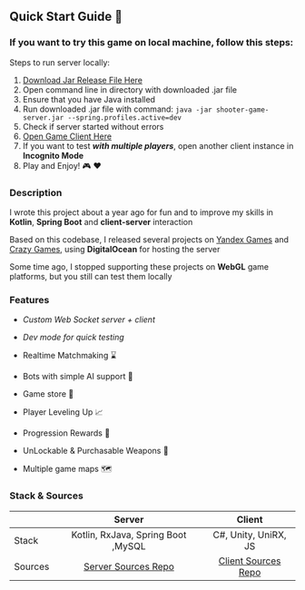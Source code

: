 
## Quick Start Guide 🚀

### If you want to try this game on local machine, follow this steps:

Steps to run server locally:

1. [Download Jar Release File Here](https://github.com/denisrebrof/shooter-game-server/releases/latest/shooter-game-server.jar)
2. Open command line in directory with downloaded .jar file
3. Ensure that you have Java installed
4. Run downloaded .jar file with command: `java -jar shooter-game-server.jar --spring.profiles.active=dev`
5. Check if server started without errors
6. [Open Game Client Here](https://denisrebrof.github.io/shooter-game-webgl-client-pages-build)
7. If you want to test **_with multiple players_**, open another client instance in **Incognito Mode**
8. Play and Enjoy! 🎮 ♥

### Description
I wrote this project about a year ago for fun and to improve my skills in **Kotlin**, **Spring Boot** and **client-server** interaction

Based on this codebase, I released several projects on [Yandex Games](https://yandex.ru/games/) and [Crazy Games](https://www.crazygames.com/), using **DigitalOcean** for hosting the server

Some time ago, I stopped supporting these projects on **WebGL** game platforms, but you still can test them locally

### Features
* _Custom Web Socket server + client_
* _Dev mode for quick testing_


* Realtime Matchmaking ⌛
* Bots with simple AI support 🤖
* Game store 🏪
* Player Leveling Up 📈
* Progression Rewards 🎁
* UnLockable & Purchasable Weapons 🔫
* Multiple game maps 🗺

### Stack & Sources
|         |                                  Server                                   |                                     Client                                      |
|:--------|:-------------------------------------------------------------------------:|:-------------------------------------------------------------------------------:|
| Stack   |                    Kotlin, RxJava, Spring Boot ,MySQL                     |                              C#, Unity, UniRX, JS                               |
| Sources | [Server Sources Repo](https://github.com/denisrebrof/shooter-game-server) | [Client Sources Repo](https://github.com/denisrebrof/shooter-game-webgl-client) |
